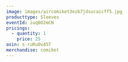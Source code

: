 ```yaml
---
image: images/aircomiket3ezb7jdsucaicff5.jpg
producttype: Sleeves
eventId: iuq6O2mCN
pricings:
  - quantity: 1
    price: 25
asin: s-ruRuOv45T
merchandise: comiket
---
```

